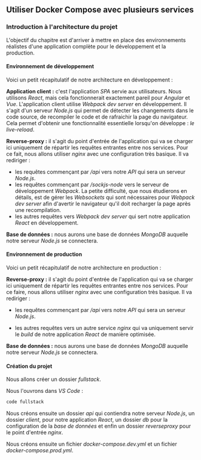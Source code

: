 ## Utiliser Docker Compose avec plusieurs services

### Introduction à l'architecture du projet

L'objectif du chapitre est d'arriver à mettre en place des environnements réalistes d'une application complète pour le développement et la production.

#### Environnement de développement

Voici un petit récapitulatif de notre architecture en développement :

**Application client :** c'est l'application *SPA* servie aux utilisateurs. Nous utilisons *React*, mais cela fonctionnerait exactement pareil pour *Angular* et *Vue*. L'application client utilise *Webpack dev server* en développement. Il s'agit d'un serveur *Node.js* qui permet de détecter les changements dans le code source, de recompiler le code et de rafraichir la page du navigateur. Cela permet d'obtenir une fonctionnalité essentielle lorsqu'on développe : *le live-reload*.

**Reverse-proxy :** il s'agit du point d'entrée de l'application qui va se charger ici uniquement de répartir les requêtes entrantes entre nos services. Pour ce fait, nous allons utiliser *nginx* avec une configuration très basique. Il va rediriger :
- les requêtes commençant par */api* vers notre *API* qui sera un serveur *Node.js*.
- les requêtes commençant par */sockjs-node* vers le serveur de développement *Webpack*. La petite difficulté, que nous étudierons en détails, est de gérer les *Websockets* qui sont nécessaires pour *Webpack dev server* afin d'avertir le navigateur qu'il doit recharger la page après une recompilation.
- les autres requêtes vers *Webpack dev server* qui sert notre application *React* en développement.

**Base de données :** nous aurons une base de données *MongoDB* auquelle notre serveur *Node.js* se connectera.

#### Environnement de production

Voici un petit récapitulatif de notre architecture en production :

**Reverse-proxy :** il s'agit du point d'entrée de l'application qui va se charger ici uniquement de répartir les requêtes entrantes entre nos services. Pour ce faire, nous allons utiliser *nginx* avec une configuration très basique. Il va rediriger :
- les requêtes commençant par */api* vers notre *API* qui sera un serveur *Node.js*.

- les autres requêtes vers un autre service *nginx* qui va uniquement servir le *build* de notre application *React* de manière optimisée.

**Base de données :** nous aurons une base de données *MongoDB* auquelle notre serveur *Node.js* se connectera.

#### Création du projet

Nous allons créer un dossier *fullstack*.

Nous l'ouvrons dans *VS Code* :

```sh
code fullstack
```

Nous créons ensuite un dossier *api* qui contiendra notre serveur *Node.js*, un dossier *client*, pour notre application *React*, un dossier *db* pour la configuration de la *base de données* et enfin un dossier *reverseproxy* pour le point d'entrée *nginx*.

Nous créons ensuite un fichier *docker-compose.dev.yml* et un fichier *docker-compose.prod.yml*. 